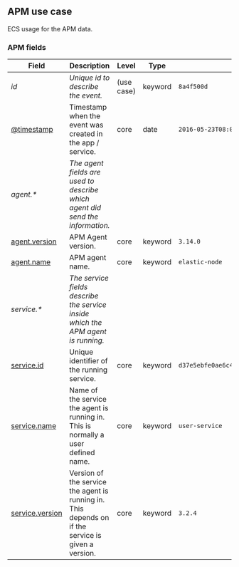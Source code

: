 ## APM use case

ECS usage for the APM data.

### <a name="apm"></a> APM fields


| Field  | Description  | Level  | Type  | Example  |
|---|---|---|---|---|
| <a name="id"></a>*id* | *Unique id to describe the event.* | (use case) | keyword | `8a4f500d` |
| [@timestamp](../README.md#@timestamp)  | Timestamp when the event was created in the app / service. | core | date | `2016-05-23T08:05:34.853Z` |
| <a name="agent.&ast;"></a>*agent.&ast;* | *The agent fields are used to describe which agent did send the information.<br/>* |  |  |  |
| [agent.version](../README.md#agent.version)  | APM Agent version. | core | keyword | `3.14.0` |
| [agent.name](../README.md#agent.name)  | APM agent name. | core | keyword | `elastic-node` |
| <a name="service.&ast;"></a>*service.&ast;* | *The service fields describe the service inside which the APM agent is running.<br/>* |  |  |  |
| [service.id](../README.md#service.id)  | Unique identifier of the running service. | core | keyword | `d37e5ebfe0ae6c4972dbe9f0174a1637bb8247f6` |
| [service.name](../README.md#service.name)  | Name of the service the agent is running in. This is normally a user defined name. | core | keyword | `user-service` |
| [service.version](../README.md#service.version)  | Version of the service the agent is running in. This depends on if the service is given a version. | core | keyword | `3.2.4` |



